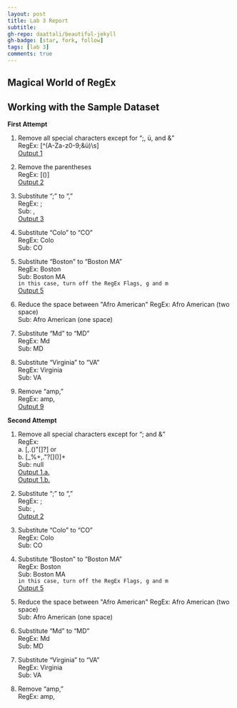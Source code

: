 ```yaml
---
layout: post
title: Lab 3 Report
subtitle:
gh-repo: daattali/beautiful-jekyll
gh-badge: [star, fork, follow]
tags: [lab 3]
comments: true
---
```


## Magical World of RegEx

Working with the Sample Dataset
-------------------------------




**First Attempt**

1. Remove all special characters except for “;, ü, and &”    
RegEx: [^(A-Za-z0-9;&ü)\s]    
[Output 1](https://regex101.com/r/qh0rqR/1)

2. Remove the parentheses    
RegEx: [()]      
[Output 2](https://regex101.com/r/tILcdu/1)

3. Substitute “;” to “,”    
RegEx: ;    
Sub: ,    
[Output 3](https://regex101.com/r/JvgoiQ/1)

4. Substitute “Colo” to “CO”    
RegEx: Colo    
Sub: CO    

5. Substitute “Boston” to “Boston MA”    
RegEx: Boston    
Sub: Boston MA    
`in this case, turn off the RegEx Flags, g and m`       
[Output 5](https://regex101.com/r/gp0iSK/1)<br/>       

6. Reduce the space between "Afro American"
RegEx: Afro American (two space)    
Sub: Afro American (one space)

7. Substitute “Md” to “MD”    
RegEx: Md    
Sub: MD    

8. Substitute “Virginia” to “VA”       
RegEx: Virginia    
Sub: VA    

9. Remove “amp,”    
RegEx: amp,      
[Output 9](https://regex101.com/r/cLNMk8/1)     


**Second Attempt**

1. Remove all special characters except for “; and &”    
RegEx:<br/>
  a. [,.(\)"[\]?] or<br/>
  b. [_%+,."?[\]()]+    
Sub: null      
[Output 1.a.](https://regex101.com/r/1jlfvl/1)      
[Output 1.b.](https://regex101.com/r/EDciXI/1)    

2. Substitute “;” to “,”    
RegEx: ;    
Sub: ,    
[Output 2](https://regex101.com/r/JvgoiQ/1)        

3. Substitute “Colo” to “CO”    
RegEx: Colo    
Sub: CO    

4. Substitute “Boston” to “Boston MA”    
RegEx: Boston    
Sub: Boston MA    
`in this case, turn off the RegEx Flags, g and m`       
[Output 5](https://regex101.com/r/gp0iSK/1)<br/>       

5. Reduce the space between "Afro American"
RegEx: Afro American (two space)    
Sub: Afro American (one space)   

6. Substitute “Md” to “MD”    
RegEx: Md    
Sub: MD    

7. Substitute “Virginia” to “VA”       
RegEx: Virginia    
Sub: VA    

8. Remove “amp,”    
RegEx: amp,    
